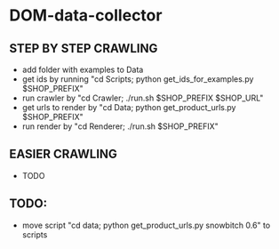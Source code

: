 # DOM-data-collector


## STEP BY STEP CRAWLING
- add folder with examples to Data
- get ids by running "cd Scripts; python get_ids_for_examples.py $SHOP_PREFIX"
- run crawler by "cd Crawler; ./run.sh $SHOP_PREFIX $SHOP_URL"
- get urls to render by "cd Data; python get_product_urls.py $SHOP_PREFIX"
- run render by "cd Renderer; ./run.sh $SHOP_PREFIX"


## EASIER CRAWLING
- TODO

## TODO:
- move script "cd data; python get_product_urls.py snowbitch 0.6" to scripts
